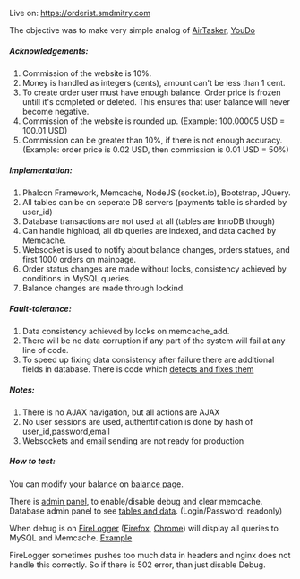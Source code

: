 Live on: https://orderist.smdmitry.com  

The objective was to make very simple analog of [AirTasker](https://www.airtasker.com), [YouDo](https://youdo.ru) 

##### Acknowledgements:  
1) Commission of the website is 10%.  
2) Money is handled as integers (cents), amount can't be less than 1 cent.  
3) To create order user must have enough balance. Order price is frozen untill it's completed or deleted. This ensures that user balance will never become negative.  
4) Commission of the website is rounded up. (Example: 100.00005 USD = 100.01 USD)  
5) Commission can be greater than 10%, if there is not enough accuracy. (Example: order price is 0.02 USD, then commission is 0.01 USD = 50%)  

##### Implementation:
1) Phalcon Framework, Memcache, NodeJS (socket.io), Bootstrap, JQuery. 
2) All tables can be on seperate DB servers (payments table is sharded by user_id)  
3) Database transactions are not used at all (tables are InnoDB though)  
4) Can handle highload, all db queries are indexed, and data cached by Memcache.  
5) Websocket is used to notify about balance changes, orders statues, and first 1000 orders on mainpage.
6) Order status changes are made without locks, consistency achieved by conditions in MySQL queries.  
7) Balance changes are made through lockind.  

##### Fault-tolerance:
1) Data consistency achieved by locks on memcache_add.  
2) There will be no data corruption if any part of the system will fail at any line of code.  
3) To speed up fixing data consistency after failure there are additional fields in database. 
There is code which [detects and fixes them](https://github.com/smdmitry/orderist/blob/master/apps/controllers/AdminController.php#L53)  

##### Notes:
1) There is no AJAX navigation, but all actions are AJAX  
2) No user sessions are used, authentification is done by hash of user_id,password,email  
3) Websockets and email sending are not ready for production

##### How to test: 

You can modify your balance on [balance page](https://orderist.smdmitry.com/user/cash/).  

There is [admin panel](https://orderist.smdmitry.com/admin/), to enable/disable debug and clear memcache.  
Database admin panel to see [tables and data](https://orderist.smdmitry.com/adminer.php). (Login/Password: readonly)  

When debug is on [FireLogger](https://firelogger.binaryage.com/) ([Firefox](https://addons.mozilla.org/ru/firefox/addon/firelogger/), [Chrome](https://smd.im/WOs)) will display all queries to MySQL and Memcache. [Example](https://scr.smd.im/fs-ju4r5fnec5-2016-03-22-11_35_13.png)  

FireLogger sometimes pushes too much data in headers and nginx does not handle this correctly. So if there is 502 error, than just disable Debug.
